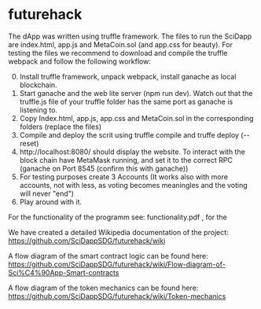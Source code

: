 # futurehack

The dApp was written using truffle framework. The files to run the SciDapp are index.html, app.js and MetaCoin.sol (and app.css for beauty). For testing the files we recommend to download and compile the truffle webpack and follow the following workflow:

0) Install truffle framework, unpack webpack, install ganache as local blockchain.
1) Start ganache and the web lite server (npm run dev). Watch out that the truffle.js file of your truffle folder has the same port as ganache is listening to.
2) Copy Index.html, app.js, app.css and MetaCoin.sol in the corresponding folders (replace the files)
3) Compile and deploy the scrit using truffle compile and truffe deploy (--reset)
4) http://localhost:8080/ should display the website. To interact with the block chain have MetaMask running, and set it to the correct RPC (ganache on Port 8545 (confirm this with ganache))
5) For testing purposes create 3 Accounts
  (It works also with more accounts, not with less, as voting becomes meaningles and the voting will never "end")
6) Play around with it.

For the functionality of the programm see: functionality.pdf , for the 


We have created a detailed Wikipedia documentation of the project: https://github.com/SciDappSDG/futurehack/wiki


A flow diagram of the smart contract logic can be found here: 
https://github.com/SciDappSDG/futurehack/wiki/Flow-diagram-of-Sci%C4%90App-Smart-contracts


A flow diagram of the token mechanics can be found here:
https://github.com/SciDappSDG/futurehack/wiki/Token-mechanics
